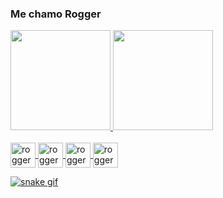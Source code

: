 ### Me chamo Rogger

<div>
<a href="https://github.com/Roggermds">
 <img height="160cm" src="https://github-readme-stats.vercel.app/api?username=roggermds&show_icons=true&theme=dark&include_all_commits=true&count_private=true" />
  <img height="160cm" src="https://github-readme-stats.vercel.app/api/top-langs/?username=roggermds&layout=compact&langs_count=16&theme=dark" />
</div>


  <div style="display: inline_block"><br>

  <img align="center"  alt="rogger-aws" height="40" width="40" src="https://cdn.jsdelivr.net/gh/devicons/devicon@latest/icons/amazonwebservices/amazonwebservices-original-wordmark.svg" />
    <img align="center"  alt="rogger-aws" height="40" width="40" src="https://cdn.jsdelivr.net/gh/devicons/devicon@latest/icons/java/java-plain-wordmark.svg" />
       <img align="center"  alt="rogger-aws" height="40" width="40" src="https://cdn.jsdelivr.net/gh/devicons/devicon@latest/icons/linux/linux-original.svg" />
           <img align="center"  alt="rogger-aws" height="40" width="40" src="https://cdn.jsdelivr.net/gh/devicons/devicon@latest/icons/python/python-original-wordmark.svg" />
          

  </div>
<div>
 
 ![snake gif](https://github.com/roggermds/roggermds/blob/output/github-snake-dark.gif)
</div>  

